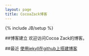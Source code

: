 ```yaml
---
layout: page
title: CocoaZack博客
---
```

{% include JB/setup %}

##博客建立
欢迎访问Cocoa Zack的博客。

##最近
[使用jekyll在github上搭建博客](http://www.cocoazack.com/web/2015/07/02/use-jekyll-and-github-to-build-blog/)
